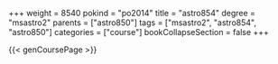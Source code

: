 +++
weight = 8540
pokind = "po2014"
title = "astro854"
degree = "msastro2"
parents = ["astro850"]
tags = ["msastro2", "astro854", "astro850"]
categories = ["course"]
bookCollapseSection = false
+++

{{< genCoursePage >}}
